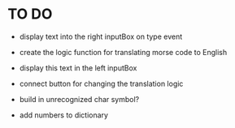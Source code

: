 # TO DO 

- display text into the right inputBox on type event

- create the logic function for translating morse code to English

- display this text in the left inputBox

- connect button for changing the translation logic 

- build in unrecognized char symbol?

- add numbers to dictionary 